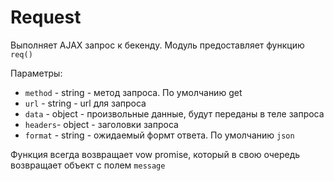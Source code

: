 # Request

Выполняет AJAX запрос к бекенду.
Модуль предоставляет функцию `req()`

Параметры:

  * `method` - string - метод запроса. По умолчанию get
  * `url`    - string - url для запроса
  * `data`   - object - произвольные данные, будут переданы в теле запроса
  * `headers`- object - заголовки запроса 
  * `format` - string - ожидаемый формт ответа. По умолчанию `json`
  
Функция всегда возвращает vow promise, который в свою очередь возвращает объект с полем `message`